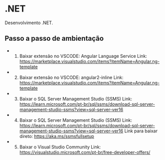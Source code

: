 # .NET
Desenvolvimento .NET.

## Passo a passo de ambientação

- 1. Baixar extensão no VSCODE: Angular Language Service
Link: https://marketplace.visualstudio.com/items?itemName=Angular.ng-template

- 2. Baixar extensão no VSCODE: angular2-inline
Link: https://marketplace.visualstudio.com/items?itemName=Angular.ng-template

- 3. Baixar o SQL Server Management Studio (SSMS)
Link: https://learn.microsoft.com/pt-br/sql/ssms/download-sql-server-management-studio-ssms?view=sql-server-ver16

- 4. Baixar o SQL Server Management Studio (SSMS)
Link: https://learn.microsoft.com/pt-br/sql/ssms/download-sql-server-management-studio-ssms?view=sql-server-ver16
Link para baixar direto: https://aka.ms/ssmsfullsetup

- 5. Baixar o Visual Studio Community
Link: https://visualstudio.microsoft.com/pt-br/free-developer-offers/
